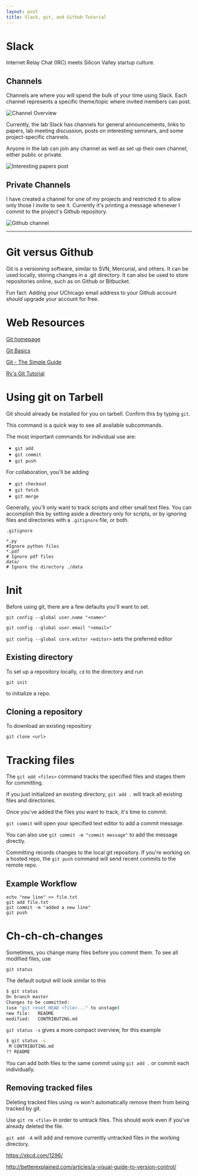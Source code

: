 ```yaml
---
layout: post
title: Slack, git, and Github Tutorial
---
```


# Slack

Internet Relay Chat (IRC) meets Silicon Valley startup culture.

## Channels

Channels are where you will spend the bulk of your time using Slack. Each channel represents a specific theme/topic where invited members can post.

![Channel Overview]({{site.baseurl}}/images/slack_sidebar.png)

Currently, the lab Slack has channels for general announcements, links to papers, lab meeting discussion, posts on interesting seminars, and some project-specific channels.

Anyone in the lab can join any channel as well as set up their own channel, either public or private.

![Interesting papers post]({{site.baseurl}}/images/channel_example.png)

## Private Channels

I have created a channel for one of my projects and restricted it to allow only those I invite to see it. Currently it's printing a message whenever I commit to the project's Github repository.

![Github channel]({{site.baseurl}}/images/tcga_git.png)

----

# Git versus Github

Git is a versioning software, similar to SVN, Mercurial, and others. It can be used locally, storing changes in a .git directory. It can also be used to store repositories online, such as on Github or Bitbucket.

Fun fact: Adding your UChicago email address to your Github account *should* upgrade your account for free.

# Web Resources

[Git homepage](http://www.git-scm.com)

[Git Basics](https://git-scm.com/book/en/v2/Git-Basics-Getting-a-Git-Repository)

[Git - The Simple Guide](https://rogerdudler.github.io/git-guide/)

[Ry's Git Tutorial](http://rypress.com/tutorials/git/index)

# Using git on Tarbell

Git should already be installed for you on tarbell. Confirm this by typing `git`.

This command is a quick way to see all available subcommands.

The most important commands for individual use are:

* `git add`
* `git commit`
* `git push`

For collaboration, you'll be adding

* `git checkout`
* `git fetch`
* `git merge`


Generally, you'll only want to track scripts and other small text files. You can accomplish this by setting aside a directory only for scripts, or by ignoring files and directories with a `.gitignore` file, or both.

    .gitignore
    
    *.py
    #Ignore python files
    *.pdf
    # Ignore pdf files
    data/
    # Ignore the directory ./data





# Init

Before using git, there are a few defaults you'll want to set.

`git config --global user.name "<name>"`

`git config --global user.email "<email>"`

`git config --global core.editor <editor>` sets the preferred editor

## Existing directory
To set up a repository locally, `cd` to the directory and run

`git init`

to initialize a repo.

## Cloning a repository

To download an existing repository

`git clone <url>`

# Tracking files

The `git add <files>` command tracks the specified files and stages them for committing.

If you just initialized an existing directory, `git add .` will track all existing files and directories.

Once you've added the files you want to track, it's time to commit.

`git commit` will open your specified text editor to add a commit message.

You can also use `git commit -m "commit message"` to add the message directly.

Committing records changes to the local git repository. If you're working on a hosted repo, the `git push` command will send recent commits to the remote repo.

## Example Workflow

    echo "new line" >> file.txt
    git add file.txt
    git commit -m "added a new line"
    git push

# Ch-ch-ch-changes

Sometimes, you change many files before you commit them. To see all modified files, use

`git status`

The default output will look similar to this

``` bash
$ git status
On branch master
Changes to be committed:
(use "git reset HEAD <file>..." to unstage)
new file:   README
modified:   CONTRIBUTING.md
```
`git status -s` gives a more compact overview, for this example

``` bash
$ git status -s
 M CONTRIBUTING.md
?? README
```
You can add both files to the same commit using `git add .` or commit each individually.

## Removing tracked files

Deleting tracked files using `rm` won't automatically remove them from being tracked by git.

Use `git rm <file>` in order to untrack files. This should work even if you've already deleted the file.

`git add -A` will add and remove currently untracked files in the working directory.

https://xkcd.com/1296/

http://betterexplained.com/articles/a-visual-guide-to-version-control/
